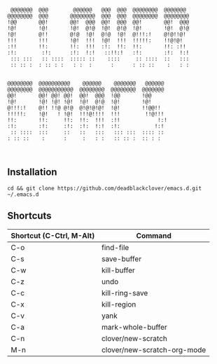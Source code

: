 ```

 @@@@@@@  @@@        @@@@@@   @@@  @@@  @@@@@@@@  @@@@@@@   
@@@@@@@@  @@@       @@@@@@@@  @@@  @@@  @@@@@@@@  @@@@@@@@  
!@@       @@!       @@!  @@@  @@!  @@@  @@!       @@!  @@@  
!@!       !@!       !@!  @!@  !@!  @!@  !@!       !@!  @!@  
!@!       @!!       @!@  !@!  @!@  !@!  @!!!:!    @!@!!@!   
!!!       !!!       !@!  !!!  !@!  !!!  !!!!!:    !!@!@!    
:!!       !!:       !!:  !!!  :!:  !!:  !!:       !!: :!!   
:!:        :!:      :!:  !:!   ::!!:!   :!:       :!:  !:!  
 ::: :::   :: ::::  ::::: ::    ::::     :: ::::  ::   :::  
 :: :: :  : :: : :   : :  :      :      : :: ::    :   : :  
                                                            
                                                            
@@@@@@@@  @@@@@@@@@@    @@@@@@    @@@@@@@   @@@@@@          
@@@@@@@@  @@@@@@@@@@@  @@@@@@@@  @@@@@@@@  @@@@@@@          
@@!       @@! @@! @@!  @@!  @@@  !@@       !@@              
!@!       !@! !@! !@!  !@!  @!@  !@!       !@!              
@!!!:!    @!! !!@ @!@  @!@!@!@!  !@!       !!@@!!           
!!!!!:    !@!   ! !@!  !!!@!!!!  !!!        !!@!!!          
!!:       !!:     !!:  !!:  !!!  :!!            !:!         
:!:       :!:     :!:  :!:  !:!  :!:           !:!          
 :: ::::  :::     ::   ::   :::   ::: :::  :::: ::          
: :: ::    :      :     :   : :   :: :: :  :: : :           
                                                            
                                                            
```

## Installation

```
cd && git clone https://github.com/deadblackclover/emacs.d.git ~/.emacs.d
```

## Shortcuts

|Shortcut (C-Ctrl, M-Alt)|Command|
|-|-|
|C-o|find-file|
|C-s|save-buffer|
|C-w|kill-buffer|
|C-z|undo|
|C-c|kill-ring-save|
|C-x|kill-region|
|C-v|yank|
|C-a|mark-whole-buffer|
|C-n|clover/new-scratch|
|M-n|clover/new-scratch-org-mode|
